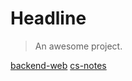 # Headline

> An awesome project.

[backend-web](backend-web/javascript.md)
[cs-notes](cs-notes/python-tips.md)

